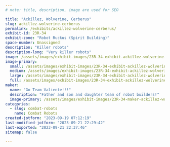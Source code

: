 ```yaml
---
# note: title, description, image are used for SEO

title: "Ackillez, Wolverine, Cerberus"
slug: ackillez-wolverine-cerberus
permalink: /exhibits/ackillez-wolverine-cerberus/
exhibit-id: 23R-34
exhibit-zone: "Robot Ruckus (Spirit Building)"
space-number: Unassigned
description: "Killer robots"
description-long: "Very killer robots"
image: /assets/images/exhibit-images/23R-34-exhibit-ackillez-wolverine-cerberus-img-6247-large.jpeg
image-primary: 
  small: /assets/images/exhibit-images/23R-34-exhibit-ackillez-wolverine-cerberus-img-6247-small.jpeg
  medium: /assets/images/exhibit-images/23R-34-exhibit-ackillez-wolverine-cerberus-img-6247-medium.jpeg
  large: /assets/images/exhibit-images/23R-34-exhibit-ackillez-wolverine-cerberus-img-6247-large.jpeg
  full: /assets/images/exhibit-images/23R-34-exhibit-ackillez-wolverine-cerberus-img-6247-full.jpeg
maker: 
  name: "Go Team Valiente!!!"
  description: "Father and son and daughter team of robot builders!"
  image-primary: /assets/images/exhibit-images/23R-34-maker-ackillez-wolverine-cerberus-img-1032-medium.jpeg
categories: 
  - slug: combat-robots
    name: Combat Robots
created-jotform: "2023-09-19 07:12:19"
last-modified-jotform: "2023-09-21 22:29:42"
last-exported: "2023-09-21 22:37:46"
sitemap: false

---
```

